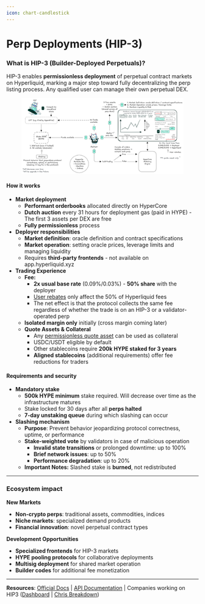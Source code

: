 ```yaml
---
icon: chart-candlestick
---
```


# Perp Deployments (HIP-3)

### What is HIP-3 (Builder-Deployed Perpetuals)?

HIP-3 enables **permissionless deployment** of perpetual contract markets on Hyperliquid, marking a major step toward fully decentralizing the perp listing process. Any qualified user can manage their own perpetual DEX.

<figure><img src="../../../.gitbook/assets/HIP3_v2 (2).png" alt=""><figcaption></figcaption></figure>

#### How it works

* **Market deployment**
  * **Performant orderbooks** allocated directly on HyperCore
  * **Dutch auction** every 31 hours for deployment gas (paid in HYPE) - The first 3 assets per DEX are free
  * **Fully permissionless** process
* **Deployer responsibilities**
  * **Market definition**: oracle definition and contract specifications
  * **Market operation**: setting oracle prices, leverage limits and managing liquidity
  * Requires **third-party frontends** - not available on app.hyperliquid.xyz
* **Trading Experience**
  * **Fee:**
    * **2x usual base rate** (0.09%/0.03%) - **50% share** with the deployer
    * [User rebates](../dex/clearinghouse/fees-builder-codes.md) only affect the 50% of Hyperliquid fees
    * The net effect is that the protocol collects the same fee regardless of whether the trade is on an HIP-3 or a validator-operated perp
  * **Isolated margin only** initially (cross margin coming later)
  * **Quote Assets & Collateral**
    * Any [permissionless quote asset](https://hyperliquid.gitbook.io/hyperliquid-docs/hypercore/permissionless-spot-quote-assets) can be used as collateral
    * USDC/USDT eligible by default
    * Other stablecoins require **200k HYPE staked for 3 years**
    * **Aligned stablecoins** (additional requirements) offer fee reductions for traders

#### Requirements and security

* **Mandatory stake**
  * **500k HYPE minimum** stake required. Will decrease over time as the infrastructure matures
  * Stake locked for 30 days after all **perps halted**
  * **7-day unstaking queue** during which slashing can occur
* **Slashing mechanism**
  * **Purpose**: Prevent behavior jeopardizing protocol correctness, uptime, or performance
  * **Stake-weighted vote** by validators in case of malicious operation
    * **Invalid state transitions** or prolonged downtime: up to 100%
    * **Brief network issues**: up to 50%
    * **Performance degradation**: up to 20%
  * **Important Notes:** Slashed stake is **burned**, not redistributed

***

### Ecosystem impact

**New Markets**

* **Non-crypto perps**: traditional assets, commodities, indices
* **Niche markets**: specialized demand products
* **Financial innovation**: novel perpetual contract types

**Development Opportunities**

* **Specialized frontends** for HIP-3 markets
* **HYPE pooling protocols** for collaborative deployments
* **Multisig deployment** for shared market operation
* **Builder codes** for additional fee monetization

***

**Resources**: [Official Docs](https://hyperliquid.gitbook.io/hyperliquid-docs/hyperliquid-improvement-proposals-hips/hip-3-builder-deployed-perpetuals?q=stablecoin+issuer) | [API Documentation](https://hyperliquid.gitbook.io/hyperliquid-docs/for-developers/api/hip-3-deployer-actions) | Companies working on HIP3 ([Dashboard](https://app.lit.trade/hip3) | [Chris Breakdown](https://x.com/chrisling_dev/status/1967614817436565946))

